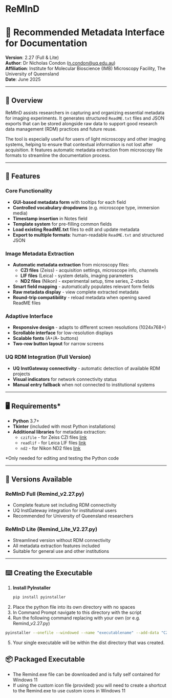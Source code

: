 # ReMInD
# 🧬 Recommended Metadata Interface for Documentation

**Version**: 2.27 (Full & Lite)  
**Author**: Dr Nicholas Condon (n.condon@uq.edu.au)  
**Affiliation**: Institute for Molecular Bioscience (IMB) Microscopy Facility, The University of Queensland  
**Date**: June 2025

---

## 📖 Overview

ReMInD assists researchers in capturing and organizing essential metadata for imaging experiments. It generates structured `ReadME.txt` files and JSON exports that can be stored alongside raw data to support good research data management (RDM) practices and future reuse.

The tool is especially useful for users of light microscopy and other imaging systems, helping to ensure that contextual information is not lost after acquisition. It features automatic metadata extraction from microscopy file formats to streamline the documentation process.

---

## 🚀 Features

### Core Functionality
- **GUI-based metadata form** with tooltips for each field  
- **Controlled vocabulary dropdowns** (e.g. microscope type, immersion media)  
- **Timestamp insertion** in Notes field
- **Template system** for pre-filling common fields
- **Load existing ReadME.txt** files to edit and update metadata
- **Export to multiple formats**: human-readable `ReadME.txt` and structured JSON

### Image Metadata Extraction
- **Automatic metadata extraction** from microscopy files:
  - **CZI files** (Zeiss) - acquisition settings, microscope info, channels
  - **LIF files** (Leica) - system details, imaging parameters
  - **ND2 files** (Nikon) - experimental setup, time series, Z-stacks
- **Smart field mapping** - automatically populates relevant form fields
- **Raw metadata display** - view complete extracted metadata
- **Round-trip compatibility** - reload metadata when opening saved ReadME files

### Adaptive Interface
- **Responsive design** - adapts to different screen resolutions (1024x768+)
- **Scrollable interface** for low-resolution displays
- **Scalable fonts** (A+/A- buttons)
- **Two-row button layout** for narrow screens

### UQ RDM Integration (Full Version)
- **UQ InstGateway connectivity** - automatic detection of available RDM projects
- **Visual indicators** for network connectivity status
- **Manual entry fallback** when not connected to institutional systems

---

## 🖥️ Requirements*

- **Python** 3.7+
- **Tkinter** (included with most Python installations)
- **Additional libraries** for metadata extraction:
  - `czifile` - for Zeiss CZI files [link](https://github.com/cgohlke/czifile)
  - `readlif` - for Leica LIF files [link](https://github.com/Arcadia-Science/readlif)
  - `nd2` - for Nikon ND2 files [link](https://github.com/tlambert03/nd2)

*Only needed for editing and testing the Python code

---

## 📁 Versions Available

### ReMInD Full (Remind_v2.27.py)
- Complete feature set including RDM connectivity
- UQ InstGateway integration for institutional users
- Recommended for University of Queensland researchers

### ReMInD Lite (Remind_Lite_V2.27.py)  
- Streamlined version without RDM connectivity
- All metadata extraction features included
- Suitable for general use and other institutions

---

## ⌨️ Creating the Executable

1. **Install PyInstaller**
   ```bash
   pip install pyinstaller
   ```
2.  Place the python file into its own directory with no spaces
3.  In Command Prompt navigate to this directory with the script
4.  Run the following command replacing <scriptname> with your own (or e.g. Remind_v2.27.py)
   ```bash
   pyinstaller --onefile --windowed --name "executablename" --add-data "CZI_MetadataGUI.py;." --add-data "LIF_MetadataGUI.py;." --add-data "ND2_v2a.py;." <scriptname>.py
   ```
5.  Your single executable will be within the dist directory that was created.


## 📦 Packaged Executable
- The Remind.exe file can be downloaded and is fully self contained for Windows 11
- If using the custom icon file (provided) you will need to create a shortcut to the Remind.exe to use custom icons in Windows 11

